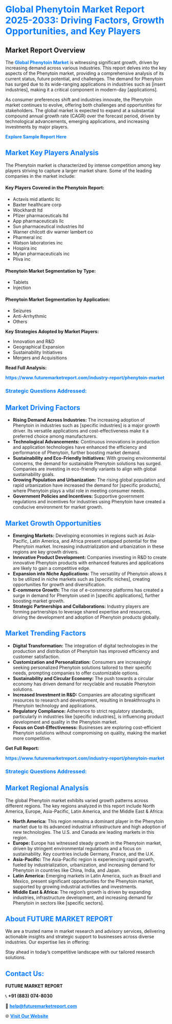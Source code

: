 <h1 style="color: #007BFF;">Global Phenytoin Market Report 2025-2033: Driving Factors, Growth Opportunities, and Key Players</h1>

<section id="overview">
<h2>Market Report Overview</h2>
<p>The <a href="https://www.futuremarketreport.com/industry-report/phenytoin-market" style="color: #007BFF; text-decoration: none;"><strong>Global Phenytoin Market</strong></a> is witnessing significant growth, driven by increasing demand across various industries. This report delves into the key aspects of the Phenytoin market, providing a comprehensive analysis of its current status, future potential, and challenges. The demand for Phenytoin has surged due to its wide-ranging applications in industries such as [insert industries], making it a critical component in modern-day [applications].</p>
<p>As consumer preferences shift and industries innovate, the Phenytoin market continues to evolve, offering both challenges and opportunities for stakeholders. The global market is expected to expand at a substantial compound annual growth rate (CAGR) over the forecast period, driven by technological advancements, emerging applications, and increasing investments by major players.</p>
</section>

<section id="overview">
<p><a href="https://www.futuremarketreport.com/request-sample/reportId=79951" style="color: #007BFF; text-decoration: none;"><strong>Explore Sample Report Here</strong></a></p>
</section>

<section id="key-players">
<h2 style="color: #007BFF;">Market Key Players Analysis</h2>
<p>The Phenytoin market is characterized by intense competition among key players striving to capture a larger market share. Some of the leading companies in the market include:</p>
<h4>Key Players Covered in the Phenytoin Report:</h4>
<ul><li>Actavis mid atlantic llc</li><li>Baxter healthcare corp</li><li>Wockhardt ltd</li><li>Pfizer pharmaceuticals ltd</li><li>App pharmaceuticals llc</li><li>Sun pharmaceutical industries ltd</li><li>Warner chilcott div warner lambert co</li><li>Pharmeral inc</li><li>Watson laboratories inc</li><li>Hospira inc</li><li>Mylan pharmaceuticals inc</li><li>Pliva inc</li></ul>
<h4>Phenytoin Market Segmentation by Type:</h4>
<ul><li>Tablets</li><li>Injection</li></ul>

<h4>Phenytoin Market Segmentation by Application:</h4>
<ul><li>Seizures</li><li>Anti-Arrhythmic</li><li>Others</li></ul>
<p><strong>Key Strategies Adopted by Market Players:</strong></p>
<ul>
<li>Innovation and R&D</li>
<li>Geographical Expansion</li>
<li>Sustainability Initiatives</li>
<li>Mergers and Acquisitions</li>
</ul>
</section>

<section>
<p><strong>Read Full Analysis: </strong></p><a href="https://www.futuremarketreport.com/industry-report/phenytoin-market" style="color: #007BFF; text-decoration: none;"><strong>https://www.futuremarketreport.com/industry-report/phenytoin-market</strong></a>
<h3 style="color: #007BFF;">Strategic Questions Addressed:</h3>
</section>

<section id="driving-factors">
<h2 style="color: #007BFF;">Market Driving Factors</h2>
<ul>
<li><strong>Rising Demand Across Industries:</strong> The increasing adoption of Phenytoin in industries such as [specific industries] is a major growth driver. Its versatile applications and cost-effectiveness make it a preferred choice among manufacturers.</li>
<li><strong>Technological Advancements:</strong> Continuous innovations in production and application technologies have enhanced the efficiency and performance of Phenytoin, further boosting market demand.</li>
<li><strong>Sustainability and Eco-Friendly Initiatives:</strong> With growing environmental concerns, the demand for sustainable Phenytoin solutions has surged. Companies are investing in eco-friendly variants to align with global sustainability goals.</li>
<li><strong>Growing Population and Urbanization:</strong> The rising global population and rapid urbanization have increased the demand for [specific products], where Phenytoin plays a vital role in meeting consumer needs.</li>
<li><strong>Government Policies and Incentives:</strong> Supportive government regulations and incentives for industries using Phenytoin have created a conducive environment for market growth.</li>
</ul>
</section>

<section id="growth-opportunities">
<h2 style="color: #007BFF;">Market Growth Opportunities</h2>
<ul>
<li><strong>Emerging Markets:</strong> Developing economies in regions such as Asia-Pacific, Latin America, and Africa present untapped potential for the Phenytoin market. Increasing industrialization and urbanization in these regions are key growth drivers.</li>
<li><strong>Innovative Product Development:</strong> Companies investing in R&D to create innovative Phenytoin products with enhanced features and applications are likely to gain a competitive edge.</li>
<li><strong>Expansion into Niche Applications:</strong> The versatility of Phenytoin allows it to be utilized in niche markets such as [specific niches], creating opportunities for growth and diversification.</li>
<li><strong>E-commerce Growth:</strong> The rise of e-commerce platforms has created a surge in demand for Phenytoin used in [specific applications], further boosting market growth.</li>
<li><strong>Strategic Partnerships and Collaborations:</strong> Industry players are forming partnerships to leverage shared expertise and resources, driving the development and adoption of Phenytoin products globally.</li>
</ul>
</section>

<section id="trending-factors">
<h2 style="color: #007BFF;">Market Trending Factors</h2>
<ul>
<li><strong>Digital Transformation:</strong> The integration of digital technologies in the production and distribution of Phenytoin has improved efficiency and customer satisfaction.</li>
<li><strong>Customization and Personalization:</strong> Consumers are increasingly seeking personalized Phenytoin solutions tailored to their specific needs, prompting companies to offer customizable options.</li>
<li><strong>Sustainability and Circular Economy:</strong> The push towards a circular economy has driven demand for recyclable and reusable Phenytoin solutions.</li>
<li><strong>Increased Investment in R&D:</strong> Companies are allocating significant resources to research and development, resulting in breakthroughs in Phenytoin technology and applications.</li>
<li><strong>Regulatory Compliance:</strong> Adherence to strict regulatory standards, particularly in industries like [specific industries], is influencing product development and quality in the Phenytoin market.</li>
<li><strong>Focus on Cost-Effectiveness:</strong> Businesses are exploring cost-efficient Phenytoin solutions without compromising on quality, making the market more competitive.</li>
</ul>
</section>

<section>
<p><strong>Get Full Report: </strong></p><a href="https://www.futuremarketreport.com/industry-report/phenytoin-market" style="color: #007BFF; text-decoration: none;"><strong>https://www.futuremarketreport.com/industry-report/phenytoin-market</strong></a>
<h3 style="color: #007BFF;">Strategic Questions Addressed:</h3>
</section>


<section id="regional-analysis">
<h2 style="color: #007BFF;">Market Regional Analysis</h2>
<p>The global Phenytoin market exhibits varied growth patterns across different regions. The key regions analyzed in this report include North America, Europe, Asia-Pacific, Latin America, and the Middle East & Africa:</p>
<ul>
<li><strong>North America:</strong> This region remains a dominant player in the Phenytoin market due to its advanced industrial infrastructure and high adoption of new technologies. The U.S. and Canada are leading markets in this region.</li>
<li><strong>Europe:</strong> Europe has witnessed steady growth in the Phenytoin market, driven by stringent environmental regulations and a focus on sustainability. Key countries include Germany, France, and the U.K.</li>
<li><strong>Asia-Pacific:</strong> The Asia-Pacific region is experiencing rapid growth, fueled by industrialization, urbanization, and increasing demand for Phenytoin in countries like China, India, and Japan.</li>
<li><strong>Latin America:</strong> Emerging markets in Latin America, such as Brazil and Mexico, present significant opportunities for the Phenytoin market, supported by growing industrial activities and investments.</li>
<li><strong>Middle East & Africa:</strong> The region’s growth is driven by expanding industries, infrastructure development, and increasing demand for Phenytoin in sectors like [specific sectors].</li>
</ul>
</section>

<footer>
<h2 style="color: #007BFF;">About FUTURE MARKET REPORT</h2>
<p>We are a trusted name in market research and advisory services, delivering actionable insights and strategic support to businesses across diverse industries. Our expertise lies in offering:</p>

<p>Stay ahead in today’s competitive landscape with our tailored research solutions.</p>

<h2 style="color: #007BFF;">Contact Us:</h2>
<p><strong>FUTURE MARKET REPORT</strong></p>
<p>📞 <strong>+91 (883) 074-8030</strong></p>
<p>📧 <strong><a href="mailto:help@futuremarketreport.com" style="color: #007BFF;">help@futuremarketreport.com</a></strong></p>
<p>🌐 <strong><a href="https://www.futuremarketreport.com/" style="color: #007BFF;">Visit Our Website</a></strong></p>
</footer>